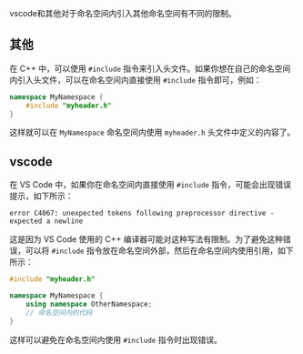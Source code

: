 vscode和其他对于命名空间内引入其他命名空间有不同的限制。

## 其他

在 C++ 中，可以使用 `#include` 指令来引入头文件。如果你想在自己的命名空间内引入头文件，可以在命名空间内直接使用 `#include` 指令即可，例如：

```cpp
namespace MyNamespace {
    #include "myheader.h"
}
```

这样就可以在 `MyNamespace` 命名空间内使用 `myheader.h` 头文件中定义的内容了。

## vscode

在 VS Code 中，如果你在命名空间内直接使用 `#include` 指令，可能会出现错误提示，如下所示：

```
error C4067: unexpected tokens following preprocessor directive - expected a newline
```

这是因为 VS Code 使用的 C++ 编译器可能对这种写法有限制。为了避免这种错误，可以将 `#include` 指令放在命名空间外部，然后在命名空间内使用引用，如下所示：

```cpp
#include "myheader.h"

namespace MyNamespace {
    using namespace OtherNamespace;
    // 命名空间内的代码
}
```

这样可以避免在命名空间内使用 `#include` 指令时出现错误。